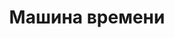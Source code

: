 ---
title: Машина времени
linktitle: Машина времени
type: categ
menu:
  main:
    title: "Машина времени"
    parent: "Рок"
    weight: 130
---
